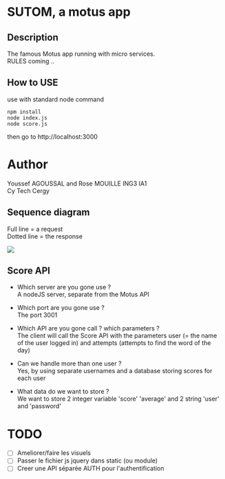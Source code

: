 # SUTOM, a motus app

## Description 

The famous Motus app running with micro services.\
RULES coming ..  

 ## How to USE
 
 use with standard node command
 
 ```
 npm install
 node index.js
 node score.js
 ```

then go to http://localhost:3000


# Author
Youssef AGOUSSAL and Rose MOUILLE ING3 IA1\
Cy Tech Cergy

## Sequence diagram
Full line = a request\
Dotted line = the response

[![](https://mermaid.ink/img/pako:eNp9kT9rw0AMxb-K0NIhdrt7MJR06RAIZOhiKMKnxAf3x73T1Q0h373n2A6Nh2oS9356T5wu2HrFWGHkr8Su5TdNp0C2cZBrazQ7Ket65yVFeN2_V6Cd4p_nTqyZmLtUZm4zTTxSK6_NH7OXwQf1n8-ow4NBVhdxb-jM4SmCBM0RkhNtoGMYtIvr0EPrA0-hHcUP7QogEba9zOgdKFf41ts-CQM5BalXlNs4quuxuoZlMcfD543JId8c6DTDS2GBloMlrfLPX0atQenYcoNVbhUfKRlpsHHXjFISfzi7FisJiQuclpgPhdWRTMyvrLT4sJuueTvq9ReehpoQ)](https://mermaid.live/edit#pako:eNp9kT9rw0AMxb-K0NIhdrt7MJR06RAIZOhiKMKnxAf3x73T1Q0h373n2A6Nh2oS9356T5wu2HrFWGHkr8Su5TdNp0C2cZBrazQ7Ket65yVFeN2_V6Cd4p_nTqyZmLtUZm4zTTxSK6_NH7OXwQf1n8-ow4NBVhdxb-jM4SmCBM0RkhNtoGMYtIvr0EPrA0-hHcUP7QogEba9zOgdKFf41ts-CQM5BalXlNs4quuxuoZlMcfD543JId8c6DTDS2GBloMlrfLPX0atQenYcoNVbhUfKRlpsHHXjFISfzi7FisJiQuclpgPhdWRTMyvrLT4sJuueTvq9ReehpoQ)



## Score API
- Which server are you gone use ?\
A nodeJS server, separate from the Motus API


- Which port are you gone use ?\
The port 3001


- Which API are you gone call ? which parameters ?\
The client will call the Score API with the parameters user 
(= the name of the user logged in) and attempts (attempts to find the word
of the day)


- Can we handle more than one user ?\
Yes, by using separate usernames and a database storing scores for each user


- What data do we want to store ?\
We want to store 2 integer variable 'score' 'average' and 2 string 'user' and
'password'



# TODO
- [ ] Ameliorer/faire les visuels
- [ ] Passer le fichier js jquery dans static (ou module)
- [ ] Creer une API séparée AUTH pour l'authentification 

